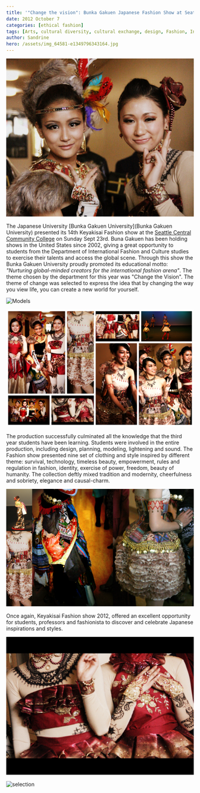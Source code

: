```yaml
---
title: '"Change the vision": Bunka Gakuen Japanese Fashion Show at Seattle Central'
date: 2012 October 7
categories: [ethical fashion]
tags: [Arts, cultural diversity, cultural exchange, design, Fashion, International fashion, Japan, Seattle Central Community College]
author: Sandrine
hero: /assets/img_64581-e1349796343164.jpg
---
```

![](/assets/img_64581.jpg "Portrait")

The Japanese University [Bunka Gakuen University](Bunka Gakuen University) presented its 14th Keyakisai Fashion show at the [Seattle Central Community College](http://en.wikipedia.org/wiki/Seattle_Central_Community_College "Seattle Central Community College") on Sunday Sept 23rd. Buna Gakuen has been holding shows in the United States since 2002, giving a great opportunity to students from the Department of International Fashion and Culture studies to exercise their talents and access the global scene. Through this show the Bunka Gakuen University proudly promoted its educational motto: *"Nurturing global-minded creators for the international fashion arena"*. The theme chosen by the department for this year was "Change the Vision". The theme of change was selected to express the idea that by changing the way you view life, you can create a new world for yourself.

![](/assets/img_6478.jpg "Models")

![](/assets/full-selection-japenese-show.jpg "Collection Japenese show")

The production successfully culminated all the knowledge that the third year students have been learning. Students were involved in the entire production, including design, planning, modeling, lightening and sound. The Fashion show presented nine set of clothing and style inspired by different theme: survival, technology, timeless beauty, empowerment, rules and regulation in fashion, identity, exercise of power, freedom, beauty of humanity. The collection deftly mixed tradition and modernity, cheerfulness and sobriety, elegance and causal-charm.

![](/assets/collage-japenese-show.jpg "Sample")

Once again, Keyakisai Fashion show 2012, offered an excellent opportunity for students, professors and fashionista to discover and celebrate Japanese inspirations and styles.

![](/assets/img_6481.jpg "Details")

![](/assets/selection.jpg "selection")